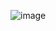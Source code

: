 ![image](https://github.com/Leenovations/ETC/assets/142461691/5581b83b-7e6d-4b40-93cd-28dc6d9033ca)
